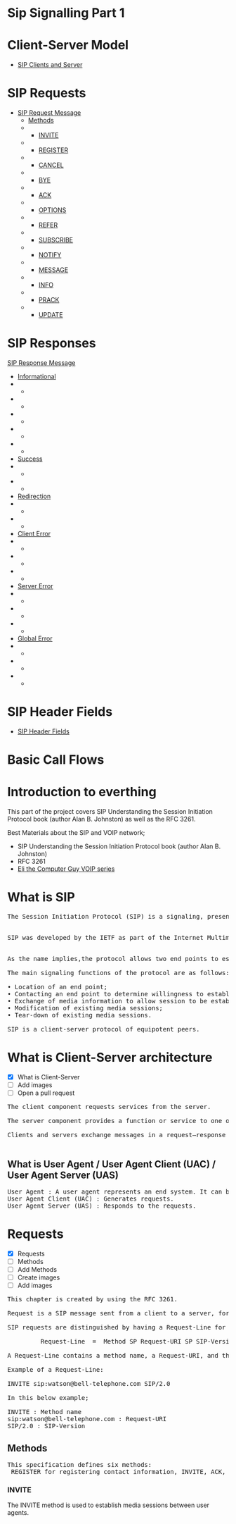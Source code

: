 #  Sip Signalling Part 1 

# Client-Server Model 

- [SIP Clients and Server]()

# SIP Requests 

- [SIP Request Message]()
  * [Methods]()
  * * [INVITE]()
  * * [REGISTER ]()
  * * [CANCEL]()
  * * [BYE ]()
  * * [ACK ]()
  * * [OPTIONS ]()
  * * [REFER]()
  * * [SUBSCRIBE]()
  * * [NOTIFY]()
  * * [MESSAGE ]()
  * * [INFO]()
  * * [PRACK]()
  * * [UPDATE]()
  

# SIP Responses 

 [SIP Response Message]()
 * [Informational]()
 * * []()
 * * []()
 * * []()
 * * []()
 * * []()
 * [Success]()
 * * []()
 * * []()
* [Redirection]()
 * * []()
 * * []()
 * [Client Error]()
 * * []()
 * * []()
 * * []()
* [Server Error]()
* * []()
* * []()
* * []()
* [Global Error]()
* * []()
* * []()
* * []()

# SIP Header Fields

- [SIP Header Fields]()

# Basic Call Flows


# Introduction to everthing
This part of the project covers SIP Understanding the Session Initiation Protocol book (author Alan B. Johnston) as well as the RFC 3261.

Best Materials about the SIP and VOIP network;

* SIP Understanding the Session Initiation Protocol book (author Alan B. Johnston)
* RFC 3261 
* [Eli the Computer Guy VOIP series](https://www.youtube.com/watch?v=2x3Ie6VZ_sg&list=PLUz96g7K7QmkOOnUkzUkvT8RcFpP08oE0)

# What is SIP

<pre>
The Session Initiation Protocol (SIP) is a signaling, presence and instant messaging protocol developed to set up, modify, and tear down multimedia sessions, request and deliver presence and instant messages over the Internet.


SIP was developed by the IETF as part of the Internet Multimedia Conferencing Architecture, and was designed to dovetail with other Internet protocols such as Transmission Control Protocol (TCP), Transmission Layer Security (TLS), User Datagram Protocol (UDP), Internet Protocol (IP), Domain Name System (DNS), and others. 


As the name implies,the protocol allows two end points to establish media sessions with each other. 

The main signaling functions of the protocol are as follows: 

• Location of an end point;
• Contacting an end point to determine willingness to establish a session; 
• Exchange of media information to allow session to be established; 
• Modification of existing media sessions;
• Tear-down of existing media sessions.

SIP is a client-server protocol of equipotent peers.
</pre>
# What is Client-Server architecture

- [x] What is Client-Server
- [ ] Add images
- [ ] Open a pull request
<pre>
The client component requests services from the server.

The server component provides a function or service to one or many clients, which initiate requests for such services. Servers are classified by the services they provide.

Clients and servers exchange messages in a request–response messaging pattern. The client sends a request, and the server returns a response.This exchange of messages is an example of inter-process communication. To communicate, the computers must have a common language, and they must follow rules so that both the client and the server know what to expect. The language and rules of communication are defined in a communications protocol. In this case, our communication protocol is SIP.

</pre>

## What is User Agent / User Agent Client (UAC) / User Agent Server (UAS)
<pre>
User Agent : A user agent represents an end system. It can be either user agent client or user agent server.
User Agent Client (UAC) : Generates requests.
User Agent Server (UAS) : Responds to the requests.  
</pre>
# Requests

- [x] Requests
- [ ] Methods
- [ ] Add Methods
- [ ] Create images
- [ ] Add images

<pre>
This chapter is created by using the RFC 3261. 

Request is a SIP message sent from a client to a server, for the purpose of invoking a particular operation.

SIP requests are distinguished by having a Request-Line for a start-line.

         Request-Line  =  Method SP Request-URI SP SIP-Version CRLF

A Request-Line contains a method name, a Request-URI, and the  protocol version separated by a single space (SP) character.

Example of a Request-Line:

INVITE sip:watson@bell-telephone.com SIP/2.0

In this below example;

INVITE : Method name
sip:watson@bell-telephone.com : Request-URI
SIP/2.0 : SIP-Version
</pre>
## Methods 
<pre>
This specification defines six methods:
 REGISTER for registering contact information, INVITE, ACK, and CANCEL for setting up sessions, BYE for terminating sessions, and OPTIONS for querying servers about their capabilities. 
</pre>

### INVITE
The INVITE method is used to establish media sessions between user agents.


